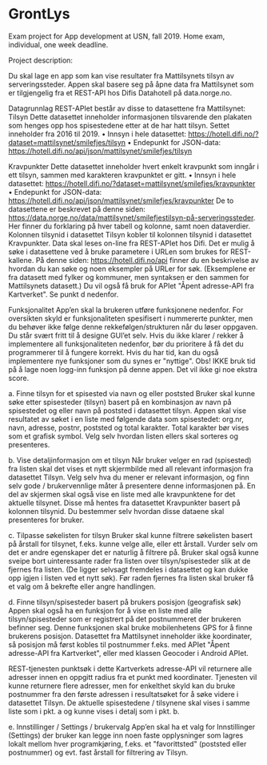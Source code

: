 # GrontLys
Exam project for App development at USN, fall 2019. Home exam, individual, one week deadline.

Project description:

Du skal lage en app som kan vise resultater fra Mattilsynets tilsyn av serveringssteder. Appen skal
basere seg på åpne data fra Mattilsynet som er tilgjengelig fra et REST-API hos Difis Datahotell på
data.norge.no.

Datagrunnlag
REST-APIet består av disse to datasettene fra Mattilsynet:
Tilsyn
Dette datasettet inneholder informasjonen tilsvarende den plakaten som henges opp hos
spisestedene etter at de har hatt tilsyn. Settet inneholder fra 2016 til 2019.
• Innsyn i hele datasettet: https://hotell.difi.no/?dataset=mattilsynet/smilefjes/tilsyn
• Endepunkt for JSON-data: https://hotell.difi.no/api/json/mattilsynet/smilefjes/tilsyn

Kravpunkter
Dette datasettet inneholder hvert enkelt kravpunkt som inngår i ett tilsyn, sammen med karakteren
kravpunktet er gitt.
• Innsyn i hele datasettet: https://hotell.difi.no/?dataset=mattilsynet/smilefjes/kravpunkter
• Endepunkt for JSON-data: https://hotell.difi.no/api/json/mattilsynet/smilefjes/kravpunkter
De to datasettene er beskrevet på denne siden:
https://data.norge.no/data/mattilsynet/smilefjestilsyn-på-serveringssteder. Her finner du forklaring
på hver tabell og kolonne, samt noen dataverdier. Kolonnen tilsynid i datasettet Tilsyn kobler til
kolonnen tilsynid i datasettet Kravpunkter.
Data skal leses on-line fra REST-APIet hos Difi. Det er mulig å søke i datasettene ved å bruke
parametere i URLen som brukes for REST-kallene. På denne siden: https://hotell.difi.no/api finner du
en beskrivelse av hvordan du kan søke og noen eksempler på URLer for søk. (Eksemplene er fra
datasett med fylker og kommuner, men syntaksen er den sammen for Mattilsynets datasett.)
Du vil også få bruk for APIet "Åpent adresse-API fra Kartverket". Se punkt d nedenfor.

Funksjonalitet
App’en skal la brukeren utføre funksjonene nedenfor. For oversikten skyld er funksjonaliteten
spesifisert i nummererte punkter, men du behøver ikke følge denne rekkefølgen/strukturen når du
løser oppgaven. Du står svært fritt til å designe GUI’et selv.
Hvis du ikke klarer / rekker å implementere all funksjonaliteten nedenfor, bør du prioritere å få det
du programmerer til å fungere korrekt. Hvis du har tid, kan du også implementere nye funksjoner
som du synes er "nyttige".
Obs! IKKE bruk tid på å lage noen logg-inn funksjon på denne appen.
Det vil ikke gi noe ekstra score.

a. Finne tilsyn for et spisested via navn og eller poststed
Bruker skal kunne søke etter spisesteder (tilsyn) basert på en kombinasjon av navn på spisestedet og
eller navn på poststed i datasettet tilsyn. Appen skal vise resultatet av søket i en liste med følgende
data som spisestedet: org.nr, navn, adresse, postnr, poststed og total karakter. Total karakter bør
vises som et grafisk symbol. Velg selv hvordan listen ellers skal sorteres og presenteres.

b. Vise detaljinformasjon om et tilsyn
Når bruker velger en rad (spisested) fra listen skal det vises et nytt skjermbilde med all relevant
informasjon fra datasettet Tilsyn. Velg selv hva du mener er relevant informasjon, og finn selv gode /
brukervennlige måter å presentere denne informasjonen på. En del av skjermen skal også vise en liste
med alle kravpunktene for det aktuelle tilsynet. Disse må hentes fra datasettet Kravpunkter basert
på kolonnen tilsynid. Du bestemmer selv hvordan disse dataene skal presenteres for bruker.

c. Tilpasse søkelisten for tilsyn
Bruker skal kunne filtrere søkelisten basert på årstall for tilsynet, f.eks. kunne velge alle, eller ett
årstall. Vurder selv om det er andre egenskaper det er naturlig å filtrere på.
Bruker skal også kunne sveipe bort uinteressante rader fra listen over tilsyn/spisesteder slik at de
fjernes fra listen. (De ligger selvsagt fremdeles i datasettet og kan dukke opp igjen i listen ved et nytt
søk). Før raden fjernes fra listen skal bruker få et valg om å bekrefte eller angre handlingen.

d. Finne tilsyn/spisesteder basert på brukers posisjon (geografisk søk)
Appen skal også ha en funksjon for å vise en liste med alle tilsyn/spisesteder som er registrert på det
postnummeret der brukeren befinner seg. Denne funksjonen skal bruke mobilenhetens GPS for å
finne brukerens posisjon. Datasettet fra Mattilsynet inneholder ikke koordinater, så posisjon må først
kobles til postnummer f.eks. med APIet "Åpent adresse-API fra Kartverket", eller med klassen
Geocoder i Android APIet.

REST-tjenesten punktsøk i dette Kartverkets adresse-API vil returnere alle adresser innen en oppgitt
radius fra et punkt med koordinater. Tjenesten vil kunne returnere flere adresser, men for enkelthet
skyld kan du bruke postnummer fra den første adressen i resultatsøket for å søke videre i datasettet
Tilsyn. De aktuelle spisestedene / tilsynene skal vises i samme liste som i pkt. a og kunne vises i detalj
som i pkt. b.

e. Innstillinger / Settings / brukervalg
App’en skal ha et valg for Innstillinger (Settings) der bruker kan legge inn noen faste opplysninger
som lagres lokalt mellom hver programkjøring, f.eks. et "favorittsted" (poststed eller postnummer) og
evt. fast årstall for filtrering av Tilsyn.
